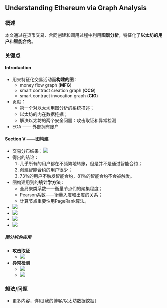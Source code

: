 ## Understanding Ethereum via Graph Analysis


### 概述

本文通过在货币交易、合同创建和调用过程中利用**图谱分析**，特征化了**以太坊的用户**和**智能合约**。



### 关键点

#### Introduction

- 用来特征化交易活动而**构建的图**：
  - money flow graph (**MFG**)
  - smart contract creation graph (**CCG**)
  - smart contract invocation graph (**CIG**)
- 贡献：
  - 第一个对以太坊用图分析的系统描述；
  - 以太坊的内在数据挖掘；
  - 解决以太坊的两个安全问题：攻击取证和异常检测
- EOA —— 外部拥有账户



#### Section V ——图构建

- 交易分布结果：![](https://ws1.sinaimg.cn/large/006tNbRwgy1fye5ifx5fmj30nw0e0jty.jpg)
- 得出的结论：
  1. 几乎所有的用户都在不频繁地转账，但是并不是通过智能合约；
  2. 创建智能合约的用户很少；
  3. 73%的用户不触发智能合约，81%的智能合约不会被触发。
- 图构建用到的**统计学方法**：
  - 全局聚类系数——衡量节点们的聚集程度；
  - Pearson系数——衡量入度和出度的关系；
  - 计算节点重要性用PageRank算法。
- ![](https://ws4.sinaimg.cn/large/006tNbRwgy1fye6fojmekj30qc06m0u5.jpg)
- ![](https://ws2.sinaimg.cn/large/006tNbRwgy1fye6g3f4jaj31a606udik.jpg)
- ![](https://ws4.sinaimg.cn/large/006tNbRwgy1fye6hohjeyj31da09cn0y.jpg)
- ![](https://ws4.sinaimg.cn/large/006tNbRwgy1fye6i18csaj31c807gju3.jpg)



##### 图分析的应用

- **攻击取证**
  - ![](https://ws4.sinaimg.cn/large/006tNbRwgy1fye6l7y254j30m60g2jsu.jpg)
- **异常检测**
  - ![](https://ws4.sinaimg.cn/large/006tNbRwgy1fye6lr8zutj30mu0js77a.jpg)
  - ![](https://ws1.sinaimg.cn/large/006tNbRwgy1fye6n0iu9jj30xq0d0q4q.jpg)



### 想法/问题

- 更多内容，详见[我的博客/以太坊数据挖掘]



